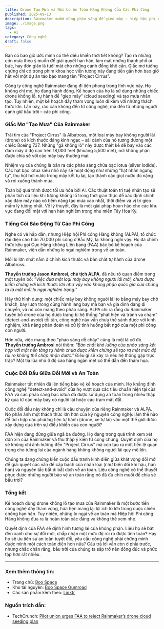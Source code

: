 ```yaml
---
title: Drone Tạo Mưa và Nỗi Lo An Toàn Hàng Không Của Các Phi Công
published: 2025-09-13
description: Rainmaker muốn dùng pháo sáng để gieo mây — hiệp hội phi công nói rằng điều đó không an toàn.
image: ./image.png
tags:
  - AI
category: Công nghệ
draft: false
---
```


Bạn có bao giờ ước mình có thể điều khiển thời tiết không? Tạo ra những cơn mưa theo ý muốn để giải quyết hạn hán, làm mát những thành phố oi bức, hay đơn giản là tưới mát cho những cánh đồng khô cằn. Giấc mơ tưởng chừng chỉ có trong phim khoa học viễn tưởng này đang tiến gần hơn bao giờ hết với một dự án táo bạo mang tên "Project Cirrus".

Công ty công nghệ Rainmaker đang đi tiên phong trong lĩnh vực này. Họ không chỉ mơ, họ đang hành động. Kế hoạch của họ là sử dụng những chiếc drone khổng lồ, tự hành để "gieo mây" (cloud seeding) và tạo mưa nhân tạo. Tuy nhiên, một kế hoạch đầy tham vọng luôn đi kèm với những thách thức lớn. Lần này, rào cản không đến từ công nghệ, mà đến từ những người canh giữ bầu trời – các phi công.

### Giấc Mơ "Tạo Mưa" Của Rainmaker

Trái tim của "Project Cirrus" là Albatross, một loại máy bay không người lái (drone) có kích thước đáng kinh ngạc – sải cánh của nó tương đương một chiếc Boeing 737. Những "gã khổng lồ" này được thiết kế để bay vào các đám mây ở độ cao trên 18,000 feet (khoảng 5,500 mét), nơi không phận được chia sẻ với các máy bay thương mại.

Nhiệm vụ của chúng là bắn ra các pháo sáng chứa bạc iotua (silver iodide). Các hạt bạc iotua siêu nhỏ này sẽ hoạt động như những "hạt nhân ngưng tụ", thu hút hơi nước trong mây kết tụ lại, tạo thành các giọt nước đủ nặng và rơi xuống thành mưa.

Toàn bộ quá trình được tối ưu hóa bởi AI. Các thuật toán trí tuệ nhân tạo sẽ phân tích dữ liệu khí tượng khổng lồ trong thời gian thực để xác định chính xác đám mây nào có tiềm năng tạo mưa cao nhất, thời điểm và vị trí gieo mầm lý tưởng nhất. Về lý thuyết, đây là một giải pháp hoàn hảo cho các khu vực đang đối mặt với hạn hán nghiêm trọng như miền Tây Hoa Kỳ.

### Tiếng Còi Báo Động Từ Các Phi Công

Nghe có vẻ hấp dẫn, nhưng Hiệp hội Phi công Hàng không (ALPA), tổ chức đại diện cho hơn 70,000 phi công ở Bắc Mỹ, lại không nghĩ vậy. Họ đã chính thức kêu gọi Cục Hàng không Liên bang (FAA) bác bỏ kế hoạch của Rainmaker, viện dẫn những lo ngại nghiêm trọng về an toàn.

Mối lo lớn nhất nằm ở chính kích thước và bản chất tự hành của drone Albatross.

**Thuyền trưởng Jason Ambrosi, chủ tịch ALPA**, đã nêu rõ quan điểm trong một tuyên bố: *"Việc đưa một loại máy bay không người lái mới, chưa được kiểm chứng với kích thước lớn như vậy vào không phận quốc gia của chúng ta là một mối lo ngại nghiêm trọng."*

Hãy thử hình dung: một chiếc máy bay không người lái to bằng máy bay chở khách, bay lượn trong cùng hành lang bay mà bạn và gia đình đang di chuyển, và nó còn mang theo pháo sáng. ALPA chỉ ra rằng dù Rainmaker tuyên bố drone của họ được trang bị hệ thống "phát hiện và tránh va chạm" (detect-and-avoid) tối tân, công nghệ này vẫn chưa thể sánh được với kinh nghiệm, khả năng phán đoán và xử lý tình huống bất ngờ của một phi công con người.

Hơn nữa, việc mang theo "pháo sáng dễ cháy" cũng là một lá cờ đỏ. **Thuyền trưởng Ambrosi** nói thêm: *"Bản chất khó lường của pháo sáng kết hợp với một nền tảng tự hành chưa được kiểm chứng sẽ tạo ra một mức độ rủi ro không thể chấp nhận được."* Điều gì sẽ xảy ra nếu hệ thống gặp trục trặc? Một tia lửa nhỏ ở độ cao hàng ngàn mét có thể dẫn đến thảm họa.

### Cuộc Đối Đầu Giữa Đổi Mới và An Toàn

Rainmaker tất nhiên đã lên tiếng bảo vệ kế hoạch của mình. Họ khẳng định công nghệ "detect-and-avoid" của họ vượt qua các tiêu chuẩn hiện tại của FAA và các pháo sáng bạc iotua đã được sử dụng an toàn trong nhiều thập kỷ qua từ các máy bay có người lái hoặc các trạm mặt đất.

Cuộc đối đầu này không chỉ là câu chuyện của riêng Rainmaker và ALPA. Nó phản ánh một thách thức lớn hơn của kỷ nguyên công nghệ: làm thế nào để tích hợp các phương tiện tự hành (drone, xe tự lái) vào một thế giới được xây dựng dựa trên sự điều khiển của con người?

FAA hiện đang đứng giữa ngã ba đường. Họ đang trong quá trình xem xét đơn xin của Rainmaker và thu thập ý kiến từ công chúng. Quyết định của họ sẽ không chỉ ảnh hưởng đến "Project Cirrus" mà còn tạo ra một tiền lệ quan trọng cho tương lai của ngành hàng không không người lái quy mô lớn.

Chúng ta đang chứng kiến cuộc đấu tranh kinh điển giữa khát vọng đổi mới để giải quyết các vấn đề cấp bách của nhân loại (như biến đổi khí hậu, hạn hán) và nguyên tắc bất di bất dịch về an toàn. Liệu công nghệ có thể thuyết phục được những người bảo vệ an toàn rằng nó đã đủ chín muồi để chia sẻ bầu trời?

### Tổng kết

Kế hoạch dùng drone khổng lồ tạo mưa của Rainmaker là một bước tiến công nghệ đầy tham vọng, hứa hẹn mang lại lợi ích to lớn trong cuộc chiến chống hạn hán. Tuy nhiên, những lo ngại về an toàn mà Hiệp hội Phi công Hàng không đưa ra là hoàn toàn xác đáng và không thể xem nhẹ.

Quyết định của FAA sẽ định hình tương lai của không phận. Liệu họ sẽ bật đèn xanh cho sự đổi mới, chấp nhận một mức độ rủi ro được tính toán? Hay họ sẽ ưu tiên sự an toàn tuyệt đối, yêu cầu công nghệ phải chứng minh được mình một cách toàn diện hơn nữa? Câu trả lời vẫn còn ở phía trước, nhưng chắc chắn rằng, bầu trời của chúng ta sắp trở nên đông đúc và phức tạp hơn rất nhiều.

---

### Xem thêm thông tin:

- Trang chủ: [Boo Space](https://boospace.tech)
- Kho tài nguyên: [Boo Space Gumroad](https://boospace.gumroad.com)
- Các sản phẩm kèm theo: [Linktr](https://linktr.ee/boospace)

### Nguồn trích dẫn:

- TechCrunch: [Pilot union urges FAA to reject Rainmaker’s drone cloud seeding plan](https://techcrunch.com/2025/09/13/pilot-union-urges-faa-to-reject-rainmakers-drone-cloud-seeding-plan/)